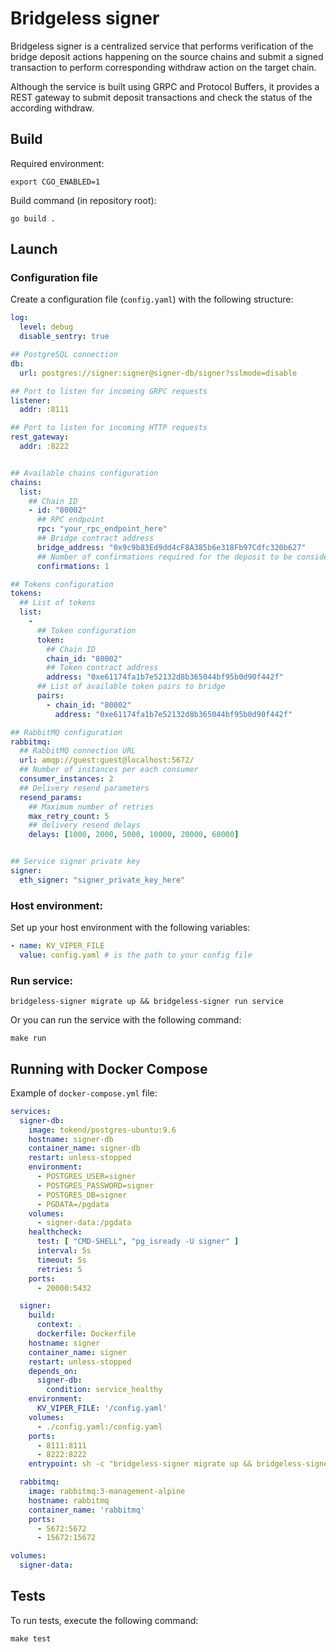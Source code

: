 # Bridgeless signer

Bridgeless signer is a centralized service that performs verification of the
bridge deposit actions happening on the source chains and submit a signed
transaction to perform corresponding withdraw action on the target chain.

Although the service is built using GRPC and Protocol Buffers, it provides a
REST gateway to submit deposit transactions and check the status of the according withdraw.

## Build

Required environment:
```shell
export CGO_ENABLED=1
```

Build command (in repository root):
```shell
go build .
```

## Launch

### Configuration file 
Create a configuration file (`config.yaml`) with the following structure:

```yaml
log:
  level: debug
  disable_sentry: true

## PostgreSQL connection
db:
  url: postgres://signer:signer@signer-db/signer?sslmode=disable

## Port to listen for incoming GRPC requests
listener:
  addr: :8111

## Port to listen for incoming HTTP requests
rest_gateway:
  addr: :8222


## Available chains configuration
chains:
  list:
    ## Chain ID
    - id: "80002"
      ## RPC endpoint
      rpc: "your_rpc_endpoint_here"
      ## Bridge contract address
      bridge_address: "0x9c9b83Ed9dd4cF8A385b6e318Fb97Cdfc320b627"
      ## Number of confirmations required for the deposit to be considered final
      confirmations: 1

## Tokens configuration
tokens:
  ## List of tokens
  list:
    -
      ## Token configuration
      token:
        ## Chain ID
        chain_id: "80002"
        ## Token contract address
        address: "0xe61174fa1b7e52132d8b365044bf95b0d90f442f"
      ## List of available token pairs to bridge
      pairs:
        - chain_id: "80002"
          address: "0xe61174fa1b7e52132d8b365044bf95b0d90f442f"

## RabbitMQ configuration
rabbitmq:
  ## RabbitMQ connection URL
  url: amqp://guest:guest@localhost:5672/
  ## Number of instances per each consumer
  consumer_instances: 2
  ## Delivery resend parameters
  resend_params:
    ## Maximum number of retries
    max_retry_count: 5
    ## delivery resend delays
    delays: [1000, 2000, 5000, 10000, 20000, 60000]


## Service signer private key
signer:
  eth_signer: "signer_private_key_here"
```

### Host environment:

Set up your host environment with the following variables:

```yaml
- name: KV_VIPER_FILE
  value: config.yaml # is the path to your config file
```

### Run service:
```shell
bridgeless-signer migrate up && bridgeless-signer run service
```

Or you can run the service with the following command:

```shell
make run
```

## Running with Docker Compose

Example of `docker-compose.yml` file:

```yml
services:
  signer-db:
    image: tokend/postgres-ubuntu:9.6
    hostname: signer-db
    container_name: signer-db
    restart: unless-stopped
    environment:
      - POSTGRES_USER=signer
      - POSTGRES_PASSWORD=signer
      - POSTGRES_DB=signer
      - PGDATA=/pgdata
    volumes:
      - signer-data:/pgdata
    healthcheck:
      test: [ "CMD-SHELL", "pg_isready -U signer" ]
      interval: 5s
      timeout: 5s
      retries: 5
    ports:
      - 20000:5432

  signer:
    build:
      context: .
      dockerfile: Dockerfile
    hostname: signer
    container_name: signer
    restart: unless-stopped
    depends_on:
      signer-db:
        condition: service_healthy
    environment:
      KV_VIPER_FILE: '/config.yaml'
    volumes:
      - ./config.yaml:/config.yaml
    ports:
      - 8111:8111
      - 8222:8222
    entrypoint: sh -c "bridgeless-signer migrate up && bridgeless-signer run service"

  rabbitmq:
    image: rabbitmq:3-management-alpine
    hostname: rabbitmq
    container_name: 'rabbitmq'
    ports:
      - 5672:5672
      - 15672:15672

volumes:
  signer-data:
```

## Tests

To run tests, execute the following command:

```shell
make test
```
